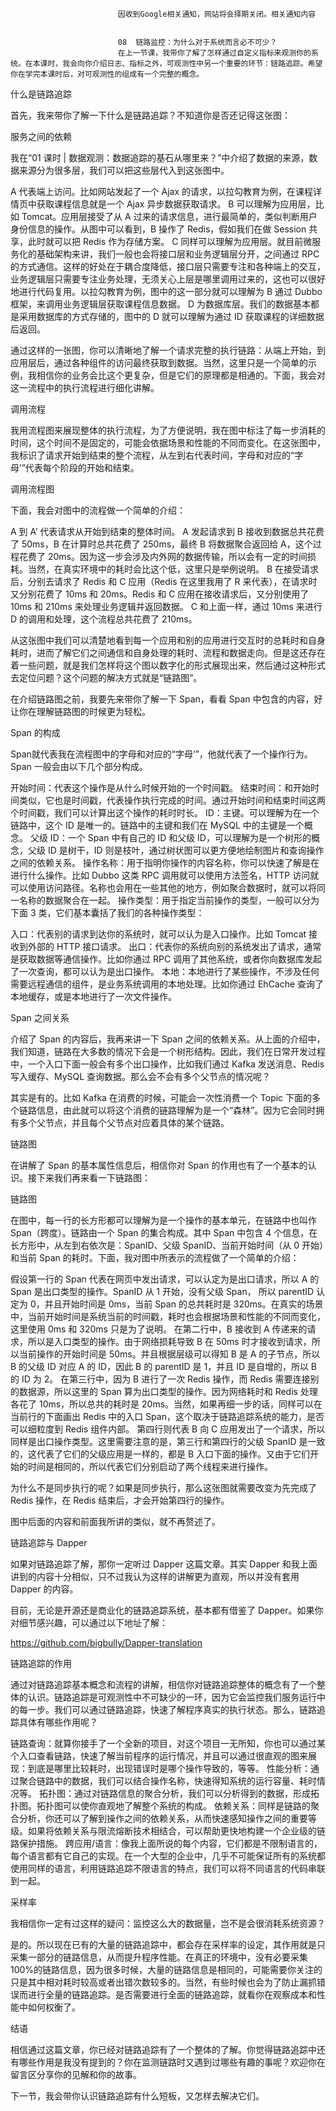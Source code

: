 
                            
                            因收到Google相关通知，网站将会择期关闭。相关通知内容
                            
                            
                            08  链路监控：为什么对于系统而言必不可少？
                            在上一节课，我带你了解了怎样通过自定义指标来观测你的系统。在本课时，我会向你介绍日志、指标之外，可观测性中另一个重要的环节：链路追踪。希望你在学完本课时后，对可观测性的组成有一个完整的概念。

什么是链路追踪

首先，我来带你了解一下什么是链路追踪？不知道你是否还记得这张图：



服务之间的依赖

我在“01 课时 | 数据观测：数据追踪的基石从哪里来？”中介绍了数据的来源，数据来源分为很多层，我们可以把这些层代入到这张图中。


A 代表端上访问。比如网站发起了一个 Ajax 的请求，以拉勾教育为例，在课程详情页中获取课程信息就是一个 Ajax 异步数据获取请求。
B 可以理解为应用层，比如 Tomcat。应用层接受了从 A 过来的请求信息，进行最简单的，类似判断用户身份信息的操作。从图中可以看到，B 操作了 Redis，假如我们在做 Session 共享，此时就可以把 Redis 作为存储方案。
C 同样可以理解为应用层。就目前微服务化的基础架构来讲，我们一般也会将接口层和业务逻辑层分开，之间通过 RPC 的方式通信。这样的好处在于耦合度降低，接口层只需要专注和各种端上的交互，业务逻辑层只需要专注业务处理，无须关心上层是哪里调用过来的，这也可以很好地进行代码复用。以拉勾教育为例，图中的这一部分就可以理解为 B 通过 Dubbo 框架，来调用业务逻辑层获取课程信息数据。
D 为数据库层。我们的数据基本都是采用数据库的方式存储的，图中的 D 就可以理解为通过 ID 获取课程的详细数据后返回。


通过这样的一张图，你可以清晰地了解一个请求完整的执行链路：从端上开始，到应用层后，通过各种组件的访问最终获取到数据。当然，这里只是一个简单的示例，我相信你的业务会比这个更复杂，但是它们的原理都是相通的。下面，我会对这一流程中的执行流程进行细化讲解。

调用流程

我用流程图来展现整体的执行流程，为了方便说明，我在图中标注了每一步消耗的时间，这个时间不是固定的，可能会依据场景和性能的不同而变化。在这张图中，我标识了请求开始到结束的整个流程，从左到右代表时间，字母和对应的“字母’”代表每个阶段的开始和结束。



调用流程图

下面，我会对图中的流程做一个简单的介绍：


A 到 A’ 代表请求从开始到结束的整体时间。
A 发起请求到 B 接收到数据总共花费了 50ms，B 在计算时总共花费了 250ms，最终 B 将数据聚合返回给 A，这个过程花费了 20ms。因为这一步会涉及内外网的数据传输，所以会有一定的时间损耗。当然，在真实环境中的耗时会比这个低，这里只是举例说明。
B 在接受请求后，分别去请求了 Redis 和 C 应用（Redis 在这里我用了 R 来代表），在请求时又分别花费了 10ms 和 20ms。Redis 和 C 应用在接收请求后，又分别使用了 10ms 和 210ms 来处理业务逻辑并返回数据。
C 和上面一样，通过 10ms 来进行 D 的调用和处理，这个流程总共花费了 210ms。


从这张图中我们可以清楚地看到每一个应用和别的应用进行交互时的总耗时和自身耗时，进而了解它们之间通信和自身处理的耗时、流程和数据走向。但是这还存在着一些问题，就是我们怎样将这个图以数字化的形式展现出来，然后通过这种形式去定位问题？这个问题的解决方式就是“链路图”。

在介绍链路图之前，我要先来带你了解一下 Span，看看 Span 中包含的内容，好让你在理解链路图的时候更为轻松。

Span 的构成

Span就代表我在流程图中的字母和对应的“字母’”，他就代表了一个操作行为。Span 一般会由以下几个部分构成。


开始时间：代表这个操作是从什么时候开始的一个时间戳。
结束时间：和开始时间类似，它也是时间戳，代表操作执行完成的时间。通过开始时间和结束时间这两个时间戳，我们可以计算出这个操作的耗时时长。
ID：主键。可以理解为在一个链路中，这个 ID 是唯一的。链路中的主键和我们在 MySQL 中的主键是一个概念。
父级 ID：一个 Span 中有自己的 ID 和父级 ID，可以理解为是一个树形的概念，父级 ID 是树干，ID 则是枝叶，通过树状图可以更方便地绘制图片和查询操作之间的依赖关系。
操作名称：用于指明你操作的内容名称，你可以快速了解是在进行什么操作。比如 Dubbo 这类 RPC 调用就可以使用方法签名，HTTP 访问就可以使用访问路径。名称也会用在一些其他的地方，例如聚合数据时，就可以将同一名称的数据聚合在一起。
操作类型：用于指定当前操作的类型，一般可以分为下面 3 类，它们基本囊括了我们的各种操作类型：


入口：代表别的请求到达你的系统时，就可以认为是入口操作。比如 Tomcat 接收到外部的 HTTP 接口请求。
出口：代表你的系统向别的系统发出了请求，通常是获取数据等通信操作。比如你通过 RPC 调用了其他系统，或者你向数据库发起了一次查询，都可以认为是出口操作。
本地：本地进行了某些操作，不涉及任何需要远程通信的组件，是业务系统调用的本地处理。比如你通过 EhCache 查询了本地缓存，或是本地进行了一次文件操作。



Span 之间关系

介绍了 Span 的内容后，我再来讲一下 Span 之间的依赖关系。从上面的介绍中，我们知道，链路在大多数的情况下会是一个树形结构。因此，我们在日常开发过程中，一个入口下面一般会有多个出口操作，比如我们通过 Kafka 发送消息、Redis 写入缓存、MySQL 查询数据。那么会不会有多个父节点的情况呢？

其实是有的。比如 Kafka 在消费的时候，可能会一次性消费一个 Topic 下面的多个链路信息，由此就可以将这个消费的链路理解为是一个“森林”。因为它会同时拥有多个父节点，并且每个父节点对应着具体的某个链路。

链路图

在讲解了 Span 的基本属性信息后，相信你对 Span 的作用也有了一个基本的认识。接下来我们再来看一下链路图：



链路图

在图中，每一行的长方形都可以理解为是一个操作的基本单元，在链路中也叫作Span（跨度）。链路由一个 Span 的集合构成。其中 Span 中包含 4 个信息，在长方形中，从左到右依次是：SpanID、父级 SpanID、当前开始时间（从 0 开始）和当前 Span 的耗时。下面，我对图中所表示的流程做了一个简单的介绍：


假设第一行的 Span 代表在网页中发出请求，可以认定为是出口请求，所以 A 的 Span 是出口类型的操作。SpanID 从 1 开始，没有父级 Span， 所以 parentID 认定为 0，并且开始时间是 0ms，当前 Span 的总共耗时是 320ms。在真实的场景中，当前开始时间是系统当前的时间戳，耗时也会根据场景和性能的不同而变化，这里使用 0ms 和 320ms 只是为了说明。
在第二行中，B 接收到 A 传递来的请求，所以是入口类型的操作。由于网络损耗导致 B 在 50ms 时才接收到请求，所以当前操作的开始时间是 50ms。并且根据层级可以得知 B 是 A 的子节点，所以 B 的父级 ID 对应 A 的 ID，因此 B 的 parentID 是 1，并且 ID 是自增的，所以 B 的 ID 为 2。
在第三行中，因为 B 进行了一次 Redis 操作，而 Redis 需要连接别的数据源，所以这里的 Span 算为出口类型的操作。因为网络耗时和 Redis 处理各花了 10ms，所以总共的耗时是 20ms。当然，如果再细一步的话，同样可以在当前行的下面画出 Redis 中的入口 Span，这个取决于链路追踪系统的能力，是否可以细粒度到 Redis 组件内部。
第四行则代表 B 向 C 应用发出了一个请求，所以同样是出口操作类型。这里需要注意的是，第三行和第四行的父级 SpanID 是一致的，这代表了它们的父级应用是一样的，都是 B 入口下面的操作。又由于它们开始的时间是相同的，所以代表它们分别启动了两个线程来进行操作。


为什么不是同步执行的呢？如果是同步执行，那么这张图就需要改变为先完成了 Redis 操作，在 Redis 结束后，才会开始第四行的操作。

图中后面的内容和前面我所讲的类似，就不再赘述了。

链路追踪与 Dapper

如果对链路追踪了解，那你一定听过 Dapper 这篇文章。其实 Dapper 和我上面讲到的内容十分相似，只不过我认为这样的讲解更为直观，所以并没有套用 Dapper 的内容。

目前，无论是开源还是商业化的链路追踪系统，基本都有借鉴了 Dapper。如果你对细节感兴趣，可以通过以下地址了解：

https://github.com/bigbully/Dapper-translation

链路追踪的作用

通过对链路追踪基本概念和流程的讲解，相信你对链路追踪整体的概念有了一个整体的认识。链路追踪是可观测性中不可缺少的一环，因为它会监控我们服务运行中的每一步。我们可以通过链路追踪，快速了解程序真实的执行状态。那么，链路追踪具体有哪些作用呢？


链路查询：就算你接手了一个全新的项目，对这个项目一无所知，你也可以通过某个入口查看链路，快速了解当前程序的运行情况，并且可以通过很直观的图来展现：到底是哪里比较耗时，出现错误时是哪个操作导致的，等等。
性能分析：通过聚合链路中的数据，我们可以结合操作名称，快速得知系统的运行容量、耗时情况等。
拓扑图：通过对链路信息的聚合分析，我们可以分析得到的数据，形成拓扑图。拓扑图可以使你直观地了解整个系统的构成。
依赖关系：同样是链路的聚合分析，你还可以了解到操作之间的依赖关系，从而快速感知操作之间的重要等级。如果将依赖关系与限流熔断技术相结合，可以帮助更快地构建一个企业级的链路保护措施。
跨应用/语言：像我上面所说的每个内容，它们都是不限制语言的，每个语言都有它自己的实现。在一个大型的企业中，几乎不可能保证所有的系统都使用同样的语言，利用链路追踪不限语言的特点，我们可以将不同语言的代码串联到一起。


采样率

我相信你一定有过这样的疑问：监控这么大的数据量，岂不是会很消耗系统资源？

是的。所以现在已有的大量的链路追踪中，都会存在采样率的设定，其作用就是只采集一部分的链路信息，从而提升程序性能。在真正的环境中，没有必要采集 100%的链路信息，因为很多时候，大量的链路信息是相同的，可能需要你关注的只是其中相对耗时较高或者出错次数较多的。当然，有些时候也会为了防止漏抓错误而进行全量的链路追踪。是否需要进行全面的链路追踪，就看你在观察成本和性能中如何权衡了。

结语

相信通过这篇文章，你已经对链路追踪有了一个整体的了解。你觉得链路追踪中还有哪些作用是我没有提到的？你在监测链路时又遇到过哪些有趣的事呢？欢迎你在留言区分享你的见解和你的故事。

下一节，我会带你认识链路追踪有什么短板，又怎样去解决它们。

                        
                        
                            
